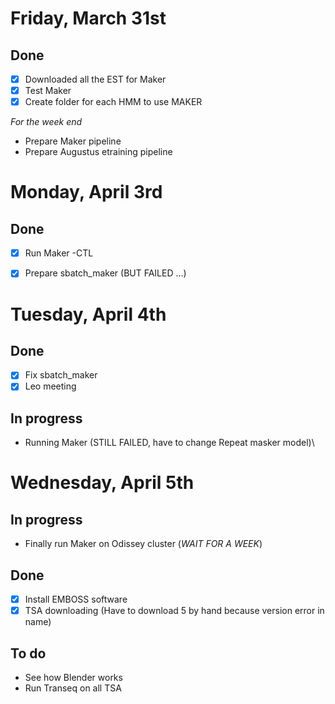 # Friday, March 31st

## Done
- [x] Downloaded all the EST for Maker
- [x] Test Maker
- [x] Create folder for each HMM to use MAKER

_For the week end_
- Prepare Maker pipeline
- Prepare Augustus etraining pipeline

# Monday, April 3rd

## Done
 - [x] Run Maker -CTL
 - [x] Prepare sbatch_maker (BUT FAILED ...)


# Tuesday, April 4th

## Done
- [x] Fix sbatch_maker
- [x] Leo meeting

## In progress
- Running Maker  (STILL FAILED, have to change Repeat masker model)\


# Wednesday, April 5th

## In progress
- Finally run Maker on Odissey cluster (_WAIT FOR A WEEK_)

## Done
- [x] Install EMBOSS software
- [x] TSA downloading (Have to download 5 by hand because version error in name)

## To do
- See how Blender works
- Run Transeq on all TSA
